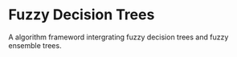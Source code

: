 # Fuzzy Decision Trees
A algorithm frameword intergrating fuzzy decision trees and fuzzy ensemble trees.
